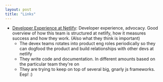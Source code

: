 ```yaml
---
layout: post
title: "Links"
---
```


* [Developer Experience at Netlify](https://www.netlify.com/blog/2021/01/06/developer-experience-at-netlify/): Developer experience, advocacy. Good overview of how this team is structured at netlify, how it measures success and how they work. (Also what they think is important)
  * The devex teams rotates into product eng roles periodically so they can dogfood the product and build relationships with other devs at netlify
  * They write code and documentation. In different amounts based on the particular team they're on
  * They are trying to keep on top of several big, gnarly js frameworks. Eep! :)

